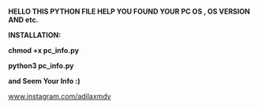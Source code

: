 **HELLO 
THIS PYTHON FILE HELP YOU FOUND YOUR PC OS , OS VERSION AND etc.**

**INSTALLATION:**
<p></p>
<b>chmod +x pc_info.py</b>
<p></p>
<b>python3 pc_info.py</b>
<p></p>
<b>and Seem Your Info :)</b>

www.instagram.com/adilaxmdv
